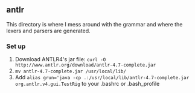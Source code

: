 ## antlr

This directory is where I mess around with the grammar and where
the lexers and parsers are generated.

### Set up

1. Download ANTLR4's jar file: `curl -O http://www.antlr.org/download/antlr-4.7-complete.jar`
1. `mv antlr-4.7-complete.jar /usr/local/lib/`
1. Add `alias grun='java -cp .:/usr/local/lib/antlr-4.7-complete.jar org.antlr.v4.gui.TestRig` to your .bashrc or .bash_profile

